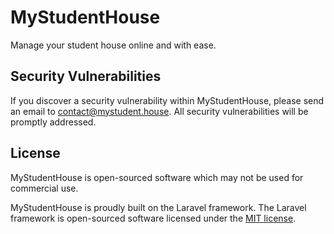 # MyStudentHouse

Manage your student house online and with ease.

## Security Vulnerabilities

If you discover a security vulnerability within MyStudentHouse, please send an email to [contact@mystudent.house](mailto:contact@mystudent.house). All security vulnerabilities will be promptly addressed.

## License

MyStudentHouse is open-sourced software which may not be used for commercial use.

MyStudentHouse is proudly built on the Laravel framework. The Laravel framework is open-sourced software licensed under the [MIT license](https://opensource.org/licenses/MIT).
